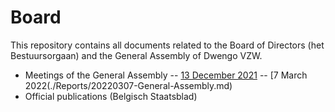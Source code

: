 # Board

This repository contains all documents related to the Board of Directors (het Bestuursorgaan) and the General Assembly of Dwengo VZW.

- Meetings of the General Assembly
-- [13 December 2021](./Reports/20211213-General-Assembly.md)
-- [7 March 2022(./Reports/20220307-General-Assembly.md)
- Official publications (Belgisch Staatsblad)
